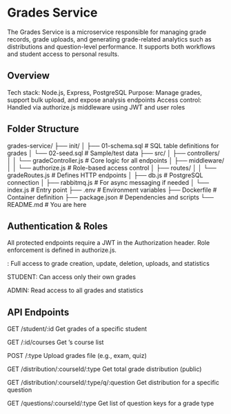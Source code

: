# Grades Service

The Grades Service is a microservice responsible for managing grade records, grade uploads, and generating grade-related analytics such as distributions and question-level performance. It supports both  workflows and student access to personal results.

## Overview
Tech stack: Node.js, Express, PostgreSQL
Purpose: Manage grades, support bulk upload, and expose analysis endpoints
Access control: Handled via authorize.js middleware using JWT and user roles

## Folder Structure

grades-service/
├── init/
│   ├── 01-schema.sql          # SQL table definitions for grades
│   └── 02-seed.sql            # Sample/test data
├── src/
│   ├── controllers/
│   │   └── gradeController.js       # Core logic for all endpoints
│   ├── middleware/
│   │   └── authorize.js             # Role-based access control
│   ├── routes/
│   │   └── gradeRoutes.js           # Defines HTTP endpoints
│   ├── db.js                        # PostgreSQL connection
│   ├── rabbitmq.js                  # For async messaging if needed
│   └── index.js                     # Entry point
├── .env                             # Environment variables
├── Dockerfile                       # Container definition
├── package.json                     # Dependencies and scripts
└── README.md                        # You are here

## Authentication & Roles
All protected endpoints require a JWT in the Authorization header. Role enforcement is defined in authorize.js.

: Full access to grade creation, update, deletion, uploads, and statistics

STUDENT: Can access only their own grades

ADMIN: Read access to all grades and statistics

## API Endpoints


GET	/student/:id	Get grades of a specific student

GET	/:id/courses	Get ’s course list	

POST	/:type	Upload grades file (e.g., exam, quiz)	

GET	/distribution/:courseId/:type	Get total grade distribution (public)	

GET	/distribution/:courseId/:type/q/:question	Get distribution for a specific question	

GET	/questions/:courseId/:type	Get list of question keys for a grade type
